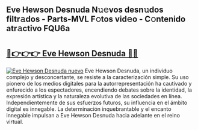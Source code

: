 ## Eve Hewson Desnuda N𝚞𝚎vos desn𝚞dos filtr𝚊dos - Parts-MVL F𝚘tos vid𝚎o - C𝚘ntenido atr𝚊ctivo FQU6a

# <h2><a href="http://mb2txc.tromn.icu/?c=Eve+Hewson+Desnuda">🔗👉👉👉 Eve Hewson Desnuda 🔗🔗</a></h2>

[![Eve Hewson Desnuda nuevo](https://i.imgur.com/pEAQMta.gif)](http://mb2txc.tromn.icu/?c=Eve+Hewson+Desnuda)
Eve Hewson Desnuda, un individuo complejo y desconcertante, se resiste a la caracterización simple. Su uso pionero de los medios digitales para la autorrepresentación ha cautivado y enfurecido a los espectadores, encendiendo debates sobre la identidad, la expresión artística y la naturaleza evolutiva de las sociedades en línea. Independientemente de sus esfuerzos futuros, su influencia en el ámbito digital es innegable. La determinación inquebrantable y el encanto innegable impulsan a Eve Hewson Desnuda hacia adelante en el reino virtual.

